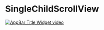 # SingleChildScrollView


[![AppBar Title Widget video](https://img.youtube.com/vi/KwURLDXGfQs/0.jpg)](https://youtu.be/KwURLDXGfQs "SingleChildScrollView")
